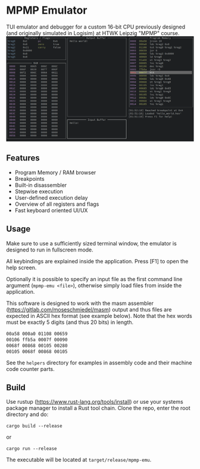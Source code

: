 # MPMP Emulator
TUI emulator and debugger for a custom 16-bit CPU previously designed (and originally simulated in Logisim) at HTWK Leipzig "MPMP" course.
![Alt text](screenshot.png?raw=true "Screenshot")

## Features
- Program Memory / RAM browser
- Breakpoints
- Built-in disassembler
- Stepwise execution
- User-defined execution delay
- Overview of all registers and flags
- Fast keyboard oriented UI/UX

## Usage

Make sure to use a sufficiently sized terminal window, the emulator is designed to run in fullscreen mode.

All keybindings are explained inside the application. Press [F1] to open the help screen.

Optionally it is possible to specify an input file as the first command line argument (`mpmp-emu <file>`), otherwise simply load files from inside the application.

This software is designed to work with the masm assembler (https://gitlab.com/moseschmiedel/masm) output and thus files are expected in ASCII hex format (see example below). Note that the hex words must be exactly 5 digits (and thus 20 bits) in length.


    00a58 000a0 01108 00659 
    00106 ffb5a 0007f 00090 
    0068f 00868 00105 00280 
    00105 0068f 00868 00105
    



See the `helpers` directory for examples in assembly code and their machine code counter parts.


## Build
Use rustup (https://www.rust-lang.org/tools/install) or use your systems package manager to install a Rust tool chain. Clone the repo, enter the root directory and do:

    cargo build --release
or

    cargo run --release
    
The executable will be located at `target/release/mpmp-emu`.



